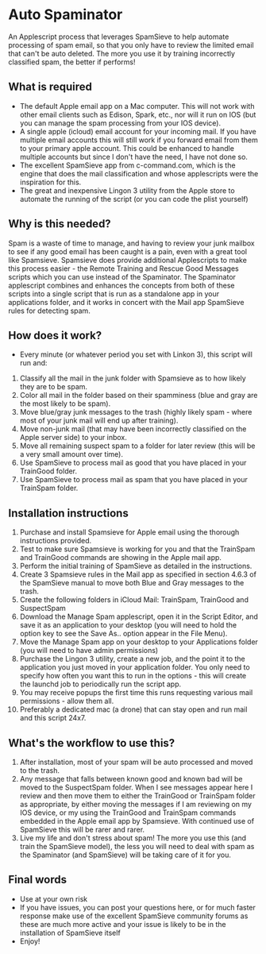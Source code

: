 # Auto Spaminator
An Applescript process that leverages SpamSieve to help automate processing of spam email, so that you only have to review the limited email that can't be auto deleted. The more you use it by training incorrectly classified spam, the better if performs!

## What is required
- The default Apple email app on a Mac computer. This will not work with other email clients such as Edison, Spark, etc., nor will it run on IOS (but you can manage the spam processing from your IOS device). 
- A single apple (icloud) email account for your incoming mail. If you have multiple email accounts this will still work if you forward email from them to your primary apple account. This could be enhanced to handle multiple accounts but since I don't have the need, I have not done so. 
- The excellent SpamSieve app from c-command.com, which is the engine that does the mail classification and whose applescripts were the inspiration for this.
- The great and inexpensive Lingon 3 utility from the Apple store to automate the running of the script (or you can code the plist yourself)

## Why is this needed?
Spam is a waste of time to manage, and having to review your junk mailbox to see if any good email has been caught is a pain, even with a great tool like Spamsieve. Spamsieve does provide additional Applescripts to make this process easier - the Remote Training and Rescue Good Messages scripts which you can use instead of the Spaminator. The Spaminator applescript combines and enhances the concepts from both of these scripts into a single script that is run as a standalone app in your applications folder, and it works in concert with the Mail app SpamSieve rules for detecting spam.

## How does it work?
- Every minute (or whatever period you set with Linkon 3), this script will run and:
1. Classify all the mail in the junk folder with Spamsieve as to how likely they are to be spam.
2. Color all mail in the folder based on their spamminess (blue and gray are the most likely to be spam).
3. Move blue/gray junk messages to the trash (highly likely spam - where most of your junk mail will end up after training).
4. Move non-junk mail (that may have been incorrectly classified on the Apple server side) to your inbox.
5. Move all remaining suspect spam to a folder for later review (this will be a very small amount over time).
6. Use SpamSieve to process mail as good that you have placed in your TrainGood folder.
7. Use SpamSieve to process mail as spam that you have placed in your TrainSpam folder.

## Installation instructions
1. Purchase and install Spamsieve for Apple email using the thorough instructions provided.
2. Test to make sure Spamsieve is working for you and that the TrainSpam and TrainGood commands are showing in the Apple mail app. 
3. Perform the initial training of SpamSieve as detailed in the instructions.
4. Create 3 Spamsieve rules in the Mail app as specified in section 4.6.3 of the SpamSieve manual to move both Blue and Gray messages to the trash.
5. Create the following folders in iCloud Mail: TrainSpam, TrainGood and SuspectSpam
6. Download the Manage Spam applescript, open it in the Script Editor, and save it as an application to your desktop (you will need to hold the option key to see the Save As.. option appear in the File Menu).
7. Move the Manage Spam app on your desktop to your Applications folder (you will need to have admin permissions)
8. Purchase the Lingon 3 utility, create a new job, and the point it to the application you just moved in your application folder. You only need to specify how often you want this to run in the options - this will create the launchd job to periodically run the script app.
9. You may receive popups the first time this runs requesting various mail permissions - allow them all.
10. Preferably a dedicated mac (a drone) that can stay open and run mail and this script 24x7. 

## What's the workflow to use this?
1. After installation, most of your spam will be auto processed and moved to the trash. 
2. Any message that falls between known good and known bad will be moved to the SuspectSpam folder. When I see messages appear here I review and then move them to either the TrainGood or TrainSpam folder as appropriate, by either moving the messages if I am reviewing on my IOS device, or my using the TrainGood and TrainSpam commands embedded in the Apple email app by Spamsieve. With continued use of SpamSieve this will be rarer and rarer.
3. Live my life and don't stress about spam! The more you use this (and train the SpamSieve model), the less you will need to deal with spam as the Spaminator (and SpamSieve) will be taking care of it for you.

## Final words
- Use at your own risk
- If you have issues, you can post your questions here, or for much faster response make use of the excellent SpamSieve community forums as these are much more active and your issue is likely to be in the installation of SpamSieve itself
- Enjoy!

